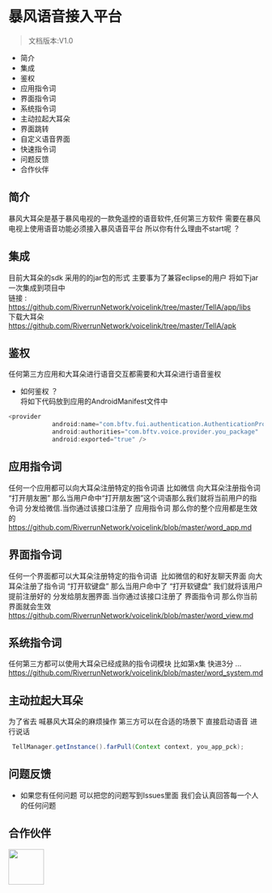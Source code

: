 # 暴风语音接入平台

> 文档版本:V1.0

- 简介
- 集成
- 鉴权
- 应用指令词
- 界面指令词
- 系统指令词
- 主动拉起大耳朵
- 界面跳转
- 自定义语音界面
- 快速指令词
- 问题反馈
- 合作伙伴

## 简介

暴风大耳朵是基于暴风电视的一款免遥控的语音软件,任何第三方软件 需要在暴风电视上使用语音功能必须接入暴风语音平台 所以你有什么理由不start呢 ？<br>


## 集成

目前大耳朵的sdk 采用的的jar包的形式 主要事为了兼容eclipse的用户 将如下jar一次集成到项目中<br>
链接 : https://github.com/RiverrunNetwork/voicelink/tree/master/TellA/app/libs<br>
下载大耳朵<br>
https://github.com/RiverrunNetwork/voicelink/tree/master/TellA/apk<br>

## 鉴权

任何第三方应用和大耳朵进行语音交互都需要和大耳朵进行语音鉴权<br>

- 如何鉴权 ？<br>
将如下代码放到应用的AndroidManifest文件中<br>

```java
<provider
            android:name="com.bftv.fui.authentication.AuthenticationProvider"
            android:authorities="com.bftv.voice.provider.you_package"
            android:exported="true" />
```
## 应用指令词
任何一个应用都可以向大耳朵注册特定的指令词语 比如微信 向大耳朵注册指令词 “打开朋友圈” 那么当用户命中“打开朋友圈”这个词语那么我们就将当前用户的指令词 分发给微信.当你通过该接口注册了 应用指令词 那么你的整个应用都是生效的<br>
https://github.com/RiverrunNetwork/voicelink/blob/master/word_app.md<br>
## 界面指令词
任何一个界面都可以大耳朵注册特定的指令词语  比如微信的和好友聊天界面 向大耳朵注册了指令词 “打开软键盘” 那么当用户命中了 “打开软键盘” 我们就将该用户提前注册好的 分发给朋友圈界面.当你通过该接口注册了 界面指令词 那么你当前界面就会生效<br>
https://github.com/RiverrunNetwork/voicelink/blob/master/word_view.md<br>
## 系统指令词
任何第三方都可以使用大耳朵已经成熟的指令词模块 比如第x集 快进3分 ...<br>
https://github.com/RiverrunNetwork/voicelink/blob/master/word_system.md <br>
## 主动拉起大耳朵
为了省去 喊暴风大耳朵的麻烦操作 第三方可以在合适的场景下 直接启动语音 进行说话<br>
```java
 TellManager.getInstance().farPull(Context context, you_app_pck);
```
## 问题反馈
- 如果您有任何问题 可以把您的问题写到Issues里面 我们会认真回答每一个人的任何问题

## 合作伙伴
<img src="http://live-fengmi.b0.upaiyun.com/imgconfig/ai/taobao.png" width="70" height="70" /> 


 
